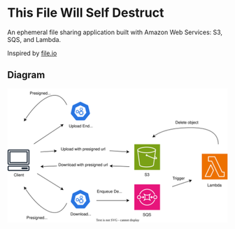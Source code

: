 # This File Will Self Destruct

An ephemeral file sharing application built with Amazon Web Services: S3, SQS, and Lambda.

Inspired by [file.io](https://www.file.io/)

## Diagram

![[Diagram]](./frontend/assets/tfwsd.drawio.svg)

